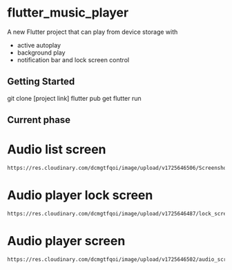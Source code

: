 # flutter_music_player

A new Flutter project that can play from device storage with 
 - active autoplay
 - background play
 - notification bar and lock screen control

## Getting Started

git clone [project link]
flutter pub get
flutter run

## Current phase
# Audio list screen
    https://res.cloudinary.com/dcmgtfqoi/image/upload/v1725646506/Screenshot_20240907_000114_rgulg8.png

# Audio player lock screen
    https://res.cloudinary.com/dcmgtfqoi/image/upload/v1725646487/lock_screen_hablqw.png

# Audio player screen 
    https://res.cloudinary.com/dcmgtfqoi/image/upload/v1725646502/audio_screen_yyvy1w.png

